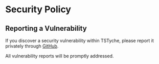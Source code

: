 # Security Policy

## Reporting a Vulnerability

If you discover a security vulnerability within TSTyche, please report it privately through [GitHub](https://github.com/tstyche/tstyche/security/advisories).

All vulnerability reports will be promptly addressed.

